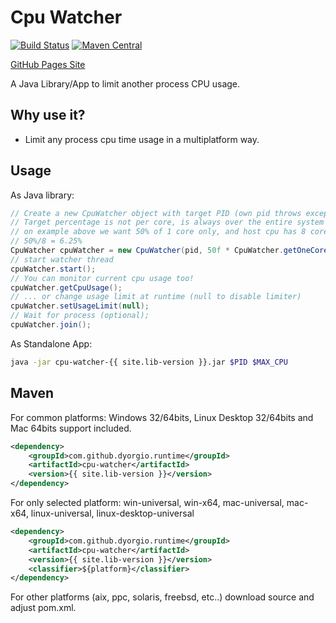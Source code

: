 Cpu Watcher
===============
[![Build Status](https://travis-ci.org/dyorgio/cpu-watcher.svg?branch=master)](https://travis-ci.org/dyorgio/cpu-watcher) [![Maven Central](https://maven-badges.herokuapp.com/maven-central/com.github.dyorgio.runtime/cpu-watcher/badge.svg?1)](https://maven-badges.herokuapp.com/maven-central/com.github.dyorgio.runtime/cpu-watcher)

[GitHub Pages Site](https://dyorgio.github.io/cpu-watcher/)

A Java Library/App to limit another process CPU usage.

Why use it?
-----
* Limit any process cpu time usage in a multiplatform way.

Usage
-----
As Java library:

```java
// Create a new CpuWatcher object with target PID (own pid throws exception to prevents deadlock). 
// Target percentage is not per core, is always over the entire system load, 
// on example above we want 50% of 1 core only, and host cpu has 8 cores (4 phisical, 4 HT).
// 50%/8 = 6.25%
CpuWatcher cpuWatcher = new CpuWatcher(pid, 50f * CpuWatcher.getOneCoreOnePercent());
// start watcher thread
cpuWatcher.start();
// You can monitor current cpu usage too!
cpuWatcher.getCpuUsage();
// ... or change usage limit at runtime (null to disable limiter)
cpuWatcher.setUsageLimit(null);
// Wait for process (optional);
cpuWatcher.join();
```

As Standalone App:

```bash
java -jar cpu-watcher-{{ site.lib-version }}.jar $PID $MAX_CPU
```

Maven
-----
For common platforms: Windows 32/64bits, Linux Desktop 32/64bits and Mac 64bits support included.
```xml
<dependency>
    <groupId>com.github.dyorgio.runtime</groupId>
    <artifactId>cpu-watcher</artifactId>
    <version>{{ site.lib-version }}</version>
</dependency>
```

For only selected platform: win-universal, win-x64, mac-universal, mac-x64, linux-universal, linux-desktop-universal
```xml
<dependency>
    <groupId>com.github.dyorgio.runtime</groupId>
    <artifactId>cpu-watcher</artifactId>
    <version>{{ site.lib-version }}</version>
    <classifier>${platform}</classifier>
</dependency>
```

For other platforms (aix, ppc, solaris, freebsd, etc..) download source and adjust pom.xml.